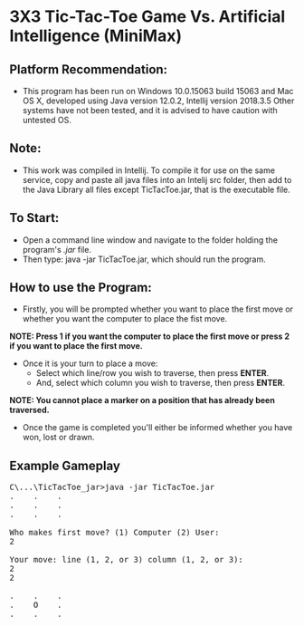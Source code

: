 # 3X3 Tic-Tac-Toe Game Vs. Artificial Intelligence (MiniMax)

## Platform Recommendation:
* This program has been run on Windows 10.0.15063 build 15063 and Mac OS X, developed using Java version 12.0.2, Intellij version 2018.3.5
Other systems have not been tested, and it is advised to have caution with untested OS.

## Note:
* This work was compiled in Intellij. To compile it for use on the same service, copy and paste all java files into an Intelij src folder, then add to the Java Library all files except TicTacToe.jar, that is the executable file.

## To Start:
* Open a command line window and navigate to the folder holding the program's *.jar* file.
* Then type: java -jar TicTacToe.jar, which should run the program.

## How to use the Program:
* Firstly, you will be prompted whether you want to place the first move or whether you want the computer to place the fist move.  

**NOTE: Press 1 if you want the computer to place the first move or press 2 if you want to place the first move.**

* Once it is your turn to place a move:
  * Select which line/row you wish to traverse, then press **ENTER**.
  * And, select which column you wish to traverse, then press **ENTER**.
  
**NOTE: You cannot place a marker on a position that has already been traversed.**

* Once the game is completed you'll either be informed whether you have won, lost or drawn.

## Example Gameplay
<pre>
C\...\TicTacToe_jar>java -jar TicTacToe.jar
.    .    .  
.    .    .  
.    .    .  

Who makes first move? (1) Computer (2) User:  
2  

Your move: line (1, 2, or 3) column (1, 2, or 3):  
2  
2  

.    .    .  
.    O    .  
.    .    .  
</pre>
